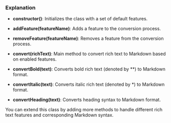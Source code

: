 ### Explanation

*   **constructor()**: Initializes the class with a set of default features.
    
*   **addFeature(featureName)**: Adds a feature to the conversion process.
    
*   **removeFeature(featureName)**: Removes a feature from the conversion process.
    
*   **convert(richText)**: Main method to convert rich text to Markdown based on enabled features.
    
*   **convertBold(text)**: Converts bold rich text (denoted by \*\*) to Markdown format.
    
*   **convertItalic(text)**: Converts italic rich text (denoted by \*) to Markdown format.
    
*   **convertHeading(text)**: Converts heading syntax to Markdown format.
    

You can extend this class by adding more methods to handle different rich text features and corresponding Markdown syntax.
